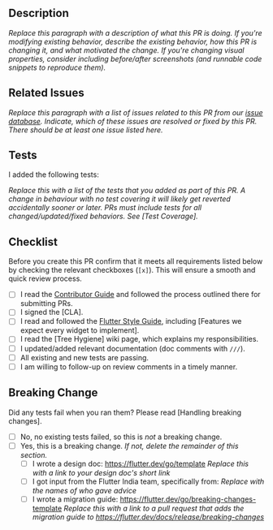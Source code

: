 
## Description

*Replace this paragraph with a description of what this PR is doing. If you're modifying existing behavior, describe the existing behavior, how this PR is changing it, and what motivated the change. If you're changing visual properties, consider including before/after screenshots (and runnable code snippets to reproduce them).*

## Related Issues

*Replace this paragraph with a list of issues related to this PR from our [issue database]. Indicate, which of these issues are resolved or fixed by this PR. There should be at least one issue listed here.*

## Tests

I added the following tests:

*Replace this with a list of the tests that you added as part of this PR. A change in behaviour with no test covering it
will likely get reverted accidentally sooner or later. PRs must include tests for all changed/updated/fixed behaviors. See [Test Coverage].*

## Checklist

Before you create this PR confirm that it meets all requirements listed below by checking the relevant checkboxes (`[x]`). This will ensure a smooth and quick review process.

- [ ] I read the [Contributor Guide] and followed the process outlined there for submitting PRs.
- [ ] I signed the [CLA].
- [ ] I read and followed the [Flutter Style Guide], including [Features we expect every widget to implement].
- [ ] I read the [Tree Hygiene] wiki page, which explains my responsibilities.
- [ ] I updated/added relevant documentation (doc comments with `///`).
- [ ] All existing and new tests are passing.
- [ ] I am willing to follow-up on review comments in a timely manner.

## Breaking Change

Did any tests fail when you ran them? Please read [Handling breaking changes].

- [ ] No, no existing tests failed, so this is *not* a breaking change.
- [ ] Yes, this is a breaking change. *If not, delete the remainder of this section.*
   - [ ] I wrote a design doc: https://flutter.dev/go/template *Replace this with a link to your design doc's short link*
   - [ ] I got input from the Flutter India team, specifically from: *Replace with the names of who gave advice*
   - [ ] I wrote a migration guide: https://flutter.dev/go/breaking-changes-template *Replace this with a link to a pull request that adds the migration guide to https://flutter.dev/docs/release/breaking-changes*

<!-- Links -->
[issue database]: https://github.com/Flutter-India/Flutter-India-Website/issues
[Contributor Guide]: https://github.com/Flutter-India/Flutter-India-Website/blob/master/contributing.md
[Flutter Style Guide]: https://github.com/flutter/flutter/wiki/Style-guide-for-Flutter-repo
